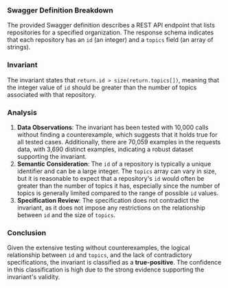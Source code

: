 ### Swagger Definition Breakdown
The provided Swagger definition describes a REST API endpoint that lists repositories for a specified organization. The response schema indicates that each repository has an `id` (an integer) and a `topics` field (an array of strings). 

### Invariant
The invariant states that `return.id > size(return.topics[])`, meaning that the integer value of `id` should be greater than the number of topics associated with that repository. 

### Analysis
1. **Data Observations**: The invariant has been tested with 10,000 calls without finding a counterexample, which suggests that it holds true for all tested cases. Additionally, there are 70,059 examples in the requests data, with 3,690 distinct examples, indicating a robust dataset supporting the invariant. 
2. **Semantic Consideration**: The `id` of a repository is typically a unique identifier and can be a large integer. The `topics` array can vary in size, but it is reasonable to expect that a repository's `id` would often be greater than the number of topics it has, especially since the number of topics is generally limited compared to the range of possible `id` values. 
3. **Specification Review**: The specification does not contradict the invariant, as it does not impose any restrictions on the relationship between `id` and the size of `topics`. 

### Conclusion
Given the extensive testing without counterexamples, the logical relationship between `id` and `topics`, and the lack of contradictory specifications, the invariant is classified as a **true-positive**. The confidence in this classification is high due to the strong evidence supporting the invariant's validity.
